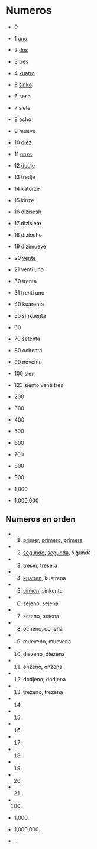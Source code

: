 # Numeros

* 0
* 1 [uno](/words/ladino/uno)
* 2 [dos](/words/ladino/dos)
* 3 [tres](/words/ladino/tres)
* 4 [kuatro](/words/ladino/kuatro)
* 5 [sinko](/words/ladino/sinko)
* 6 sesh
* 7 siete
* 8 ocho
* 9 mueve
* 10 [diez](/words/ladino/diez)

* 11 [onze](/words/ladino/onze)
* 12 [dodje](/words/ladino/dodje)
* 13 tredje
* 14 katorze
* 15 kinze
* 16 dizisesh
* 17 dizisiete
* 18 diziocho
* 19 dizimueve
* 20 [vente](/words/ladino/vente)

* 21  venti uno
* 30  trenta
* 31  trenti uno
* 40  kuarenta
* 50  sinkuenta
* 60
* 70  setenta
* 80  ochenta
* 90  noventa
* 100 sien
* 123 siento venti tres
* 200
* 300
* 400
* 500
* 600
* 700
* 800
* 900
* 1,000
* 1,000,000

## Numeros en orden

* 1. [primer](/words/ladino/primer), [primero](/words/ladino/primero), [primera](/words/ladino/primera)
* 2. [segundo](/words/ladino/segundo), [segunda](/words/ladino/segunda), sigunda
* 3. [treser](/words/ladino/treser), tresera
* 4. [kuatren](/words/ladino/kuatren), kuatrena
* 5. [sinken](/words/ladino/sinken), sinkenta
* 6. sejeno, sejena
* 7. seteno, setena
* 8. ocheno, ochena
* 9. mueveno, muevena
* 10. diezeno, diezena
* 11. onzeno, onzena
* 12. dodjeno, dodjena
* 13. trezeno, trezena
* 14.
* 15.
* 16.
* 17.
* 18.
* 19.
* 20.
* 21.
* 100.
* 1,000.
* 1,000,000.

* ...

